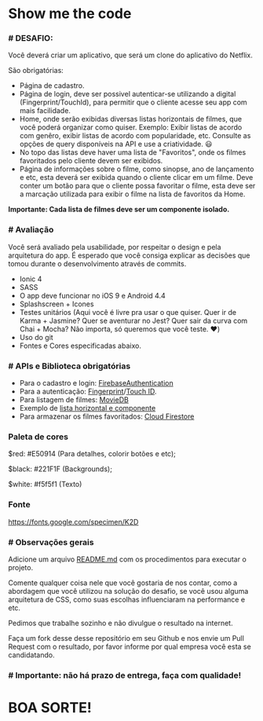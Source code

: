# Show me the code

### # DESAFIO:

Você deverá criar um aplicativo, que será um clone do aplicativo do Netflix. 

São obrigatórias:
 * Página de cadastro.
 * Página de login, deve ser possivel autenticar-se utilizando a digital (Fingerprint/TouchId), para permitir que o cliente acesse seu app com mais facilidade.
 * Home, onde serão exibidas diversas listas horizontais de filmes, que você poderá organizar como quiser. 
    Exemplo: Exibir listas de acordo com genêro, exibir listas de acordo com popularidade, etc. Consulte as opções de query disponíveis na API e use a criatividade. :smiley:
 * No topo das listas deve haver uma lista de "Favoritos", onde os filmes favoritados pelo cliente devem ser exibidos.
 * Página de informações sobre o filme, como sinopse, ano de lançamento e etc, esta deverá ser exibida quando o cliente clicar em um filme. Deve conter um botão para que o cliente possa favoritar o filme, esta deve ser a marcação utilizada para exibir o filme na lista de favoritos da Home.
 
 **Importante: Cada lista de filmes deve ser um componente isolado.**

### # Avaliação

Você será avaliado pela usabilidade, por respeitar o design e pela arquitetura do app. É esperado que você consiga explicar as decisões que tomou durante o desenvolvimento através de commits.

* Ionic 4
* SASS
* O app deve funcionar no iOS 9 e Android 4.4
* Splashscreen + Icones
* Testes unitários (Aqui você é livre pra usar o que quiser. Quer ir de Karma + Jasmine? Quer se aventurar no Jest? Quer sair da curva com Chai + Mocha? Não importa, só queremos que você teste. :heart:)
* Uso do git
* Fontes e Cores especificadas abaixo.

### # APIs e Biblioteca obrigatórias

* Para o cadastro e login: [FirebaseAuthentication](https://firebase.google.com/docs/auth/?hl=pt-br)
* Para a autenticação: [Fingerprint](https://ionicframework.com/docs/native/fingerprint-aio/)/[Touch ID](https://ionicframework.com/docs/native/touch-id/).
* Para listagem de filmes: [MovieDB](https://developers.themoviedb.org/3/getting-started/introduction)
* Exemplo de [lista horizontal e componente](https://i.imgur.com/LKkIA8v.png)
* Para armazenar os filmes favoritados: [Cloud Firestore](https://firebase.google.com/docs/firestore/?hl=pt-br)

### Paleta de cores

$red: #E50914 (Para detalhes, colorir botões e etc);

$black: #221F1F (Backgrounds);

$white: #f5f5f1 (Texto)

### Fonte

https://fonts.google.com/specimen/K2D

### # Observações gerais

Adicione um arquivo [README.md](http://README.md) com os procedimentos para executar o projeto.

Comente qualquer coisa nele que você gostaria de nos contar, como a abordagem que você utilizou na solução do desafio, se você usou alguma arquitetura de CSS, como suas escolhas influenciaram na performance e etc.

Pedimos que trabalhe sozinho e não divulgue o resultado na internet.

Faça um fork desse desse repositório em seu Github e nos envie um Pull Request com o resultado, por favor informe por qual empresa você esta se candidatando.

### # Importante: não há prazo de entrega, faça com qualidade!

# BOA SORTE!
